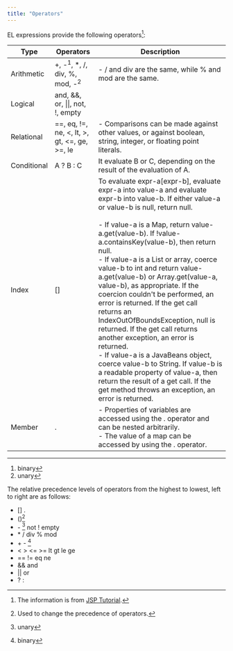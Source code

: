 ```yaml
---
title: "Operators"
---
```


EL expressions provide the following operators[^1]:

| Type | Operators | Description |
|------|-----------|-------------|
| Arithmetic | +, -<sup>1</sup>, *, /, div, %, mod, -<sup>2</sup> | - / and div are the same, while % and mod are the same. |
| Logical | and, &&, or, \|\|, not, !, empty | |
| Relational | ==, eq, !=, ne, <, lt, >, gt, <=, ge, >=, le | - Comparisons can be made against other values, or against boolean, string, integer, or floating point literals. |
| Conditional | A ? B : C | It evaluate B or C, depending on the result of the evaluation of A. |
| Index | [] | To evaluate expr-a[expr-b], evaluate expr-a into value-a and evaluate expr-b into value-b. If either value-a or value-b is null, return null.<br><br>- If value-a is a Map, return value-a.get(value-b). If !value-a.containsKey(value-b), then return null.<br>- If value-a is a List or array, coerce value-b to int and return value-a.get(value-b) or Array.get(value-a, value-b), as appropriate. If the coercion couldn't be performed, an error is returned. If the get call returns an IndexOutOfBoundsException, null is returned. If the get call returns another exception, an error is returned.<br>- If value-a is a JavaBeans object, coerce value-b to String. If value-b is a readable property of value-a, then return the result of a get call. If the get method throws an exception, an error is returned. |
| Member | . | - Properties of variables are accessed using the . operator and can be nested arbitrarily.<br>- The value of a map can be accessed by using the . operator. |
<aside id="footnotes" class="footnotes footnotes-end-of-document"
role="doc-endnotes">
<hr />
<ol>
<li id="fn1">binary<a href="#fnref1" class="footnote-back"
role="doc-backlink">↩︎</a></li>
<li id="fn2">unary<a href="#fnref2" class="footnote-back"
role="doc-backlink">↩︎</a></li>
</ol>
</aside>


The relative precedence levels of operators from the highest to lowest,
left to right are as follows:

- \[\] .
- ()[^2]
- \- [^3] not ! empty
- \* / div % mod
- \+ - [^4]
- \< \> \<= \>= lt gt le ge
- == != eq ne
- && and
- \|\| or
- ? :




[^1]: The information is from [JSP Tutorial](http://download.oracle.com/javaee/1.4/tutorial/doc/JSPIntro7.html).

[^2]: Used to change the precedence of operators.

[^3]: unary

[^4]: binary
